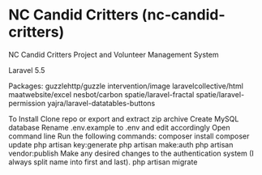 # NC Candid Critters (nc-candid-critters)
NC Candid Critters Project and Volunteer Management System

Laravel 5.5

Packages:
guzzlehttp/guzzle
intervention/image
laravelcollective/html
maatwebsite/excel
nesbot/carbon
spatie/laravel-fractal
spatie/laravel-permission
yajra/laravel-datatables-buttons

To Install
Clone repo or export and extract zip archive
Create MySQL database
Rename .env.example to .env and edit accordingly
Open command line
Run the following commands:
composer install
composer update
php artisan key:generate
php artisan make:auth
php artisan vendor:publish
Make any desired changes to the authentication system (I always split name into first and last).
php artisan migrate

